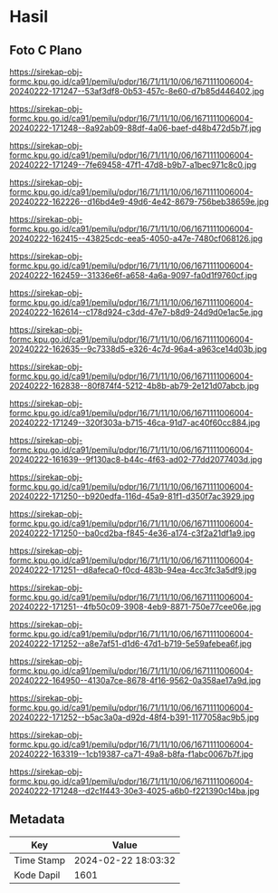 # Hasil

## Foto C Plano

https://sirekap-obj-formc.kpu.go.id/ca91/pemilu/pdpr/16/71/11/10/06/1671111006004-20240222-171247--53af3df8-0b53-457c-8e60-d7b85d446402.jpg

https://sirekap-obj-formc.kpu.go.id/ca91/pemilu/pdpr/16/71/11/10/06/1671111006004-20240222-171248--8a92ab09-88df-4a06-baef-d48b472d5b7f.jpg

https://sirekap-obj-formc.kpu.go.id/ca91/pemilu/pdpr/16/71/11/10/06/1671111006004-20240222-171249--7fe69458-47f1-47d8-b9b7-a1bec971c8c0.jpg

https://sirekap-obj-formc.kpu.go.id/ca91/pemilu/pdpr/16/71/11/10/06/1671111006004-20240222-162226--d16bd4e9-49d6-4e42-8679-756beb38659e.jpg

https://sirekap-obj-formc.kpu.go.id/ca91/pemilu/pdpr/16/71/11/10/06/1671111006004-20240222-162415--43825cdc-eea5-4050-a47e-7480cf068126.jpg

https://sirekap-obj-formc.kpu.go.id/ca91/pemilu/pdpr/16/71/11/10/06/1671111006004-20240222-162459--31336e6f-a658-4a6a-9097-fa0d1f9760cf.jpg

https://sirekap-obj-formc.kpu.go.id/ca91/pemilu/pdpr/16/71/11/10/06/1671111006004-20240222-162614--c178d924-c3dd-47e7-b8d9-24d9d0e1ac5e.jpg

https://sirekap-obj-formc.kpu.go.id/ca91/pemilu/pdpr/16/71/11/10/06/1671111006004-20240222-162635--9c7338d5-e326-4c7d-96a4-a963ce14d03b.jpg

https://sirekap-obj-formc.kpu.go.id/ca91/pemilu/pdpr/16/71/11/10/06/1671111006004-20240222-162838--80f874f4-5212-4b8b-ab79-2e121d07abcb.jpg

https://sirekap-obj-formc.kpu.go.id/ca91/pemilu/pdpr/16/71/11/10/06/1671111006004-20240222-171249--320f303a-b715-46ca-91d7-ac40f60cc884.jpg

https://sirekap-obj-formc.kpu.go.id/ca91/pemilu/pdpr/16/71/11/10/06/1671111006004-20240222-161639--9f130ac8-b44c-4f63-ad02-77dd2077403d.jpg

https://sirekap-obj-formc.kpu.go.id/ca91/pemilu/pdpr/16/71/11/10/06/1671111006004-20240222-171250--b920edfa-116d-45a9-81f1-d350f7ac3929.jpg

https://sirekap-obj-formc.kpu.go.id/ca91/pemilu/pdpr/16/71/11/10/06/1671111006004-20240222-171250--ba0cd2ba-f845-4e36-a174-c3f2a21df1a9.jpg

https://sirekap-obj-formc.kpu.go.id/ca91/pemilu/pdpr/16/71/11/10/06/1671111006004-20240222-171251--d8afeca0-f0cd-483b-94ea-4cc3fc3a5df9.jpg

https://sirekap-obj-formc.kpu.go.id/ca91/pemilu/pdpr/16/71/11/10/06/1671111006004-20240222-171251--4fb50c09-3908-4eb9-8871-750e77cee06e.jpg

https://sirekap-obj-formc.kpu.go.id/ca91/pemilu/pdpr/16/71/11/10/06/1671111006004-20240222-171252--a8e7af51-d1d6-47d1-b719-5e59afebea6f.jpg

https://sirekap-obj-formc.kpu.go.id/ca91/pemilu/pdpr/16/71/11/10/06/1671111006004-20240222-164950--4130a7ce-8678-4f16-9562-0a358ae17a9d.jpg

https://sirekap-obj-formc.kpu.go.id/ca91/pemilu/pdpr/16/71/11/10/06/1671111006004-20240222-171252--b5ac3a0a-d92d-48f4-b391-1177058ac9b5.jpg

https://sirekap-obj-formc.kpu.go.id/ca91/pemilu/pdpr/16/71/11/10/06/1671111006004-20240222-163319--1cb19387-ca71-49a8-b8fa-f1abc0067b7f.jpg

https://sirekap-obj-formc.kpu.go.id/ca91/pemilu/pdpr/16/71/11/10/06/1671111006004-20240222-171248--d2c1f443-30e3-4025-a6b0-f221390c14ba.jpg


## Metadata

| Key        | Value               |
| ---------- | ------------------- |
| Time Stamp | 2024-02-22 18:03:32 |
| Kode Dapil | 1601                |




